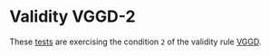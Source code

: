 # Validity VGGD-2

These [tests](.) are exercising the condition `2` of the validity rule [VGGD](../vggd/Readme.md).
